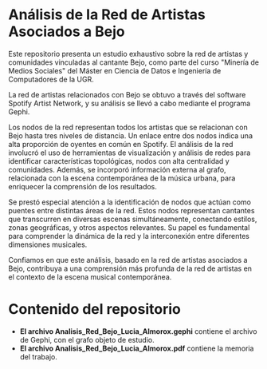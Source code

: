 # Análisis de la Red de Artistas Asociados a Bejo

Este repositorio presenta un estudio exhaustivo sobre la red de artistas y comunidades vinculadas al cantante Bejo, como parte del curso "Minería de Medios Sociales" del Máster en Ciencia de Datos e Ingeniería de Computadores de la UGR.

La red de artistas relacionados con Bejo se obtuvo a través del software Spotify Artist Network, y su análisis se llevó a cabo mediante el programa Gephi.

Los nodos de la red representan todos los artistas que se relacionan con Bejo hasta tres niveles de distancia. Un enlace entre dos nodos indica una alta proporción de oyentes en común en Spotify. El análisis de la red involucró el uso de herramientas de visualización y análisis de redes para identificar características topológicas, nodos con alta centralidad y comunidades. Además, se incorporó información externa al grafo, relacionada con la escena contemporánea de la música urbana, para enriquecer la comprensión de los resultados. 

Se prestó especial atención a la identificación de nodos que actúan como puentes entre distintas áreas de la red. Estos nodos representan cantantes que transcurren en diversas escenas simultáneamente, conectando estilos, zonas geográficas, y otros aspectos relevantes. Su papel es fundamental para comprender la dinámica de la red y la interconexión entre diferentes dimensiones musicales.

Confiamos en que este análisis, basado en la red de artistas asociados a Bejo, contribuya a una comprensión más profunda de la red de artistas en el contexto de la escena musical contemporánea.

# Contenido del repositorio

* **El archivo Analisis_Red_Bejo_Lucia_Almorox.gephi** contiene el archivo de Gephi, con el grafo objeto de estudio.
*  **El archivo Analisis_Red_Bejo_Lucia_Almorox.pdf** contiene la memoria del trabajo.
